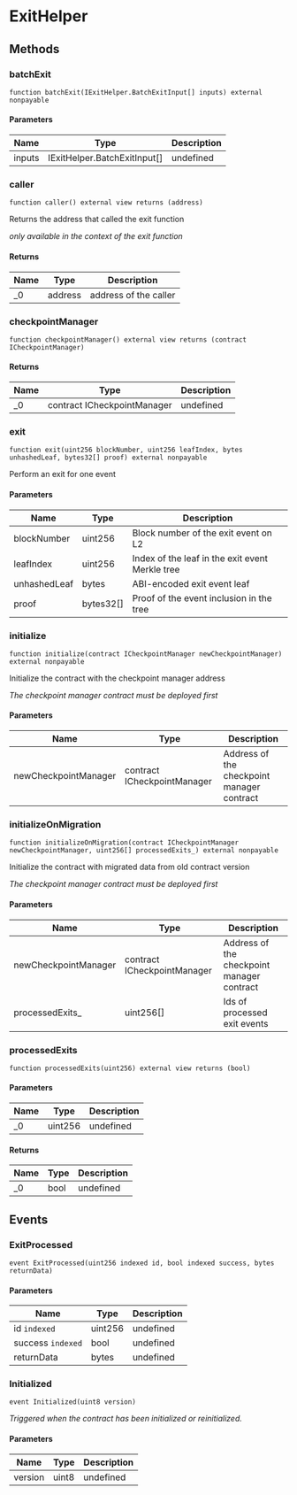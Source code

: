 # ExitHelper









## Methods

### batchExit

```solidity
function batchExit(IExitHelper.BatchExitInput[] inputs) external nonpayable
```





#### Parameters

| Name | Type | Description |
|---|---|---|
| inputs | IExitHelper.BatchExitInput[] | undefined |

### caller

```solidity
function caller() external view returns (address)
```

Returns the address that called the exit function

*only available in the context of the exit function*


#### Returns

| Name | Type | Description |
|---|---|---|
| _0 | address | address of the caller |

### checkpointManager

```solidity
function checkpointManager() external view returns (contract ICheckpointManager)
```






#### Returns

| Name | Type | Description |
|---|---|---|
| _0 | contract ICheckpointManager | undefined |

### exit

```solidity
function exit(uint256 blockNumber, uint256 leafIndex, bytes unhashedLeaf, bytes32[] proof) external nonpayable
```

Perform an exit for one event



#### Parameters

| Name | Type | Description |
|---|---|---|
| blockNumber | uint256 | Block number of the exit event on L2 |
| leafIndex | uint256 | Index of the leaf in the exit event Merkle tree |
| unhashedLeaf | bytes | ABI-encoded exit event leaf |
| proof | bytes32[] | Proof of the event inclusion in the tree |

### initialize

```solidity
function initialize(contract ICheckpointManager newCheckpointManager) external nonpayable
```

Initialize the contract with the checkpoint manager address

*The checkpoint manager contract must be deployed first*

#### Parameters

| Name | Type | Description |
|---|---|---|
| newCheckpointManager | contract ICheckpointManager | Address of the checkpoint manager contract |

### initializeOnMigration

```solidity
function initializeOnMigration(contract ICheckpointManager newCheckpointManager, uint256[] processedExits_) external nonpayable
```

Initialize the contract with migrated data from old contract version

*The checkpoint manager contract must be deployed first*

#### Parameters

| Name | Type | Description |
|---|---|---|
| newCheckpointManager | contract ICheckpointManager | Address of the checkpoint manager contract |
| processedExits_ | uint256[] | Ids of processed exit events |

### processedExits

```solidity
function processedExits(uint256) external view returns (bool)
```





#### Parameters

| Name | Type | Description |
|---|---|---|
| _0 | uint256 | undefined |

#### Returns

| Name | Type | Description |
|---|---|---|
| _0 | bool | undefined |



## Events

### ExitProcessed

```solidity
event ExitProcessed(uint256 indexed id, bool indexed success, bytes returnData)
```





#### Parameters

| Name | Type | Description |
|---|---|---|
| id `indexed` | uint256 | undefined |
| success `indexed` | bool | undefined |
| returnData  | bytes | undefined |

### Initialized

```solidity
event Initialized(uint8 version)
```



*Triggered when the contract has been initialized or reinitialized.*

#### Parameters

| Name | Type | Description |
|---|---|---|
| version  | uint8 | undefined |



